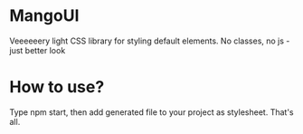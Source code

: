 # MangoUI
Veeeeeery light CSS library for styling default elements. No classes, no js - just better look

# How to use?
Type npm start, then add generated file to your project as stylesheet.
That's all.
